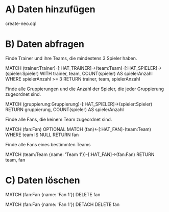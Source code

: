 # A) Daten hinzufügen
create-neo.cql

# B) Daten abfragen
Finde Trainer und ihre Teams, die mindestens 3 Spieler haben.

MATCH (trainer:Trainer)-[:HAT_TRAINER]->(team:Team)-[:HAT_SPIELER]->(spieler:Spieler)
WITH trainer, team, COUNT(spieler) AS spielerAnzahl
WHERE spielerAnzahl >= 3
RETURN trainer, team, spielerAnzahl


Finde alle Gruppierungen und die Anzahl der Spieler, die jeder Gruppierung zugeordnet sind.

MATCH (gruppierung:Gruppierung)-[:HAT_SPIELER]->(spieler:Spieler)
RETURN gruppierung, COUNT(spieler) AS spielerAnzahl


Finde alle Fans, die keinem Team zugeordnet sind.

MATCH (fan:Fan)
OPTIONAL MATCH (fan)<-[:HAT_FAN]-(team:Team)
WHERE team IS NULL
RETURN fan


Finde alle Fans eines bestimmten Teams

MATCH (team:Team {name: 'Team 1'})-[:HAT_FAN]->(fan:Fan)
RETURN team, fan


# C) Daten löschen

MATCH (fan:Fan {name: 'Fan 1'})
DELETE fan


MATCH (fan:Fan {name: 'Fan 1'})
DETACH DELETE fan


